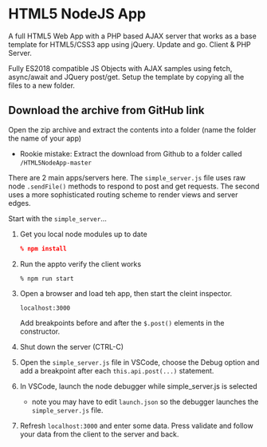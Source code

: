 # HTML5 NodeJS App
A full HTML5 Web App with a PHP based AJAX server that works as a
base template for HTML5/CSS3 app using jQuery. Update and go. Client & PHP Server.

Fully ES2018 compatible JS Objects with AJAX samples using fetch, async/await and JQuery post/get.  Setup the template by copying all the files to a new folder.

## Download the archive from GitHub link

Open the zip archive and extract the contents into a folder (name the folder the name of your app)
- Rookie mistake: Extract the download from Github to a folder called
```/HTML5NodeApp-master```

There are 2 main apps/servers here. The ```simple_server.js``` file uses raw node ```.sendFile()``` methods to respond to post and get requests. The second uses a more sophisticated routing scheme to render views and server edges.

Start with the ```simple_server```...

1. Get you local node modules up to date
    ```json
    % npm install
    ```
2. Run the appto verify the client works
    ```
    % npm run start
    ```
3. Open a browser and load teh app, then start the cleint inspector.
    ```
    localhost:3000
    ```
    Add breakpoints before and after the ```$.post()``` elements in the constructor.

4. Shut down the server (CTRL-C)
5. Open the ```simple_server.js``` file in VSCode, choose the Debug option and add a breakpoint after each ```this.api.post(...)``` statement.
6. In VSCode, launch the node debugger while simple_server.js is selected
    * note you may have to edit ```launch.json``` so the debugger launches the ```simple_server.js``` file.

7. Refresh ```localhost:3000``` and enter some data. Press validate and follow your data from the client to the server and back.

